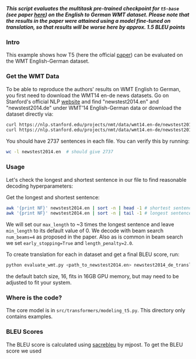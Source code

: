 ***This script evaluates the multitask pre-trained checkpoint for ``t5-base`` (see paper [here](https://arxiv.org/pdf/1910.10683.pdf)) on the English to German WMT dataset. Please note that the results in the paper were attained using a model fine-tuned on translation, so that results will be worse here by approx. 1.5 BLEU points***

### Intro

This example shows how T5 (here the official [paper](https://arxiv.org/abs/1910.10683)) can be
evaluated on the WMT English-German dataset.

### Get the WMT Data

To be able to reproduce the authors' results on WMT English to German, you first need to download 
the WMT14 en-de news datasets.
Go on Stanford's official NLP [website](https://nlp.stanford.edu/projects/nmt/) and find "newstest2014.en" and "newstest2014.de" under WMT'14 English-German data or download the dataset directly via:

```bash
curl https://nlp.stanford.edu/projects/nmt/data/wmt14.en-de/newstest2014.en > newstest2014.en
curl https://nlp.stanford.edu/projects/nmt/data/wmt14.en-de/newstest2014.de > newstest2014.de
```

You should have 2737 sentences in each file. You can verify this by running:

```bash
wc -l newstest2014.en  # should give 2737
```

### Usage

Let's check the longest and shortest sentence in our file to find reasonable decoding hyperparameters: 

Get the longest and shortest sentence:

```bash 
awk '{print NF}' newstest2014.en | sort -n | head -1 # shortest sentence has 2 word
awk '{print NF}' newstest2014.en | sort -n | tail -1 # longest sentence has 91 words
```

We will set our `max_length` to ~3 times the longest sentence and leave `min_length` to its default value of 0.
We decode with beam search `num_beams=4` as proposed in the paper. Also as is common in beam search we set `early_stopping=True` and `length_penalty=2.0`.

To create translation for each in dataset and get a final BLEU score, run:
```bash
python evaluate_wmt.py <path_to_newstest2014.en> newstest2014_de_translations.txt <path_to_newstest2014.de> newsstest2014_en_de_bleu.txt
```
the default batch size, 16, fits in 16GB GPU memory, but may need to be adjusted to fit your system.

### Where is the code?
The core model is in `src/transformers/modeling_t5.py`. This directory only contains examples.

### BLEU Scores

The BLEU score is calculated using [sacrebleu](https://github.com/mjpost/sacreBLEU) by mjpost.
To get the BLEU score we used 
